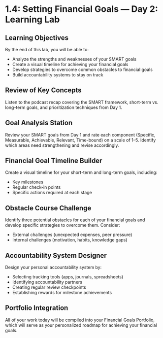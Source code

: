 # 1.4: Setting Financial Goals — Day 2: Learning Lab

## Learning Objectives

By the end of this lab, you will be able to:

- Analyze the strengths and weaknesses of your SMART goals
- Create a visual timeline for achieving your financial goals
- Develop strategies to overcome common obstacles to financial goals
- Build accountability systems to stay on track

## Review of Key Concepts

Listen to the podcast recap covering the SMART framework, short-term vs. long-term goals, and prioritization techniques from Day 1.

## Goal Analysis Station

Review your SMART goals from Day 1 and rate each component (Specific, Measurable, Achievable, Relevant, Time-bound) on a scale of 1–5. Identify which areas need strengthening and revise accordingly.

## Financial Goal Timeline Builder

Create a visual timeline for your short-term and long-term goals, including:

- Key milestones
- Regular check-in points
- Specific actions required at each stage

## Obstacle Course Challenge

Identify three potential obstacles for each of your financial goals and develop specific strategies to overcome them. Consider:

- External challenges (unexpected expenses, peer pressure)
- Internal challenges (motivation, habits, knowledge gaps)

## Accountability System Designer

Design your personal accountability system by:

- Selecting tracking tools (apps, journals, spreadsheets)
- Identifying accountability partners
- Creating regular review checkpoints
- Establishing rewards for milestone achievements

## Portfolio Integration

All of your work today will be compiled into your Financial Goals Portfolio, which will serve as your personalized roadmap for achieving your financial goals.
